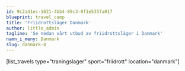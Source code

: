 ```yaml
---
id: 9c2a41ec-1621-4bb4-89c3-0f1e535fa017
blueprint: travel_camp
title: 'Friidrottsläger Danmark'
author: little_admin
tagline: 'Se nedan vårt utbud av friidrottsläger i Danmark'
namn_i_meny: Danmark
slug: danmark-4
---
```

<p>[list_travels type="traningslager" sport="friidrott" location="danmark"]</p>
